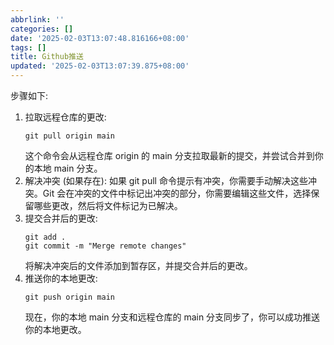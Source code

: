 ```yaml
---
abbrlink: ''
categories: []
date: '2025-02-03T13:07:48.816166+08:00'
tags: []
title: Github推送
updated: '2025-02-03T13:07:39.875+08:00'
---
```

步骤如下:

1. 拉取远程仓库的更改:
   ```
   git pull origin main
   ```
   这个命令会从远程仓库 origin 的 main 分支拉取最新的提交，并尝试合并到你的本地 main 分支。
2. 解决冲突 (如果存在):
   如果 git pull 命令提示有冲突，你需要手动解决这些冲突。Git 会在冲突的文件中标记出冲突的部分，你需要编辑这些文件，选择保留哪些更改，然后将文件标记为已解决。
3. 提交合并后的更改:
   ```
   git add .
   git commit -m "Merge remote changes"
   ```
   将解决冲突后的文件添加到暂存区，并提交合并后的更改。
4. 推送你的本地更改:
   ```
   git push origin main
   ```
   现在，你的本地 main 分支和远程仓库的 main 分支同步了，你可以成功推送你的本地更改。
